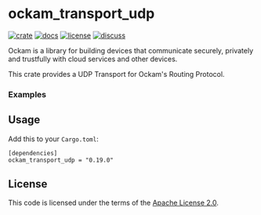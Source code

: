 # ockam_transport_udp

[![crate][crate-image]][crate-link]
[![docs][docs-image]][docs-link]
[![license][license-image]][license-link]
[![discuss][discuss-image]][discuss-link]

Ockam is a library for building devices that communicate securely, privately
and trustfully with cloud services and other devices.

This crate provides a UDP Transport for Ockam's Routing Protocol.

### Examples

## Usage

Add this to your `Cargo.toml`:

```
[dependencies]
ockam_transport_udp = "0.19.0"
```

## License

This code is licensed under the terms of the [Apache License 2.0][license-link].

[main-ockam-crate-link]: https://crates.io/crates/ockam

[crate-image]: https://img.shields.io/crates/v/ockam_transport_udp.svg
[crate-link]: https://crates.io/crates/ockam_transport_udp

[docs-image]: https://docs.rs/ockam_transport_udp/badge.svg
[docs-link]: https://docs.rs/ockam_transport_udp

[license-image]: https://img.shields.io/badge/License-Apache%202.0-green.svg
[license-link]: https://github.com/build-trust/ockam/blob/HEAD/LICENSE

[discuss-image]: https://img.shields.io/badge/Discuss-Github%20Discussions-ff70b4.svg
[discuss-link]: https://github.com/build-trust/ockam/discussions

